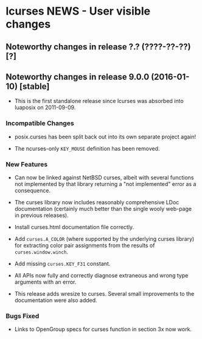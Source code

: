 # lcurses NEWS - User visible changes

## Noteworthy changes in release ?.? (????-??-??) [?]


## Noteworthy changes in release 9.0.0 (2016-01-10) [stable]

  - This is the first standalone release since lcurses was absorbed into
    luaposix on 2011-09-09.

### Incompatible Changes

  - posix.curses has been split back out into its own separate
    project again!

  - The ncurses-only `KEY_MOUSE` definition has been removed.

### New Features

  - Can now be linked against NetBSD curses, albeit with several functions
    not implemented by that library returning a "not implemented" error as
    a consequence.

  - The curses library now includes reasonably comprehensive LDoc
    documentation (certainly much better than the single wooly web-page in
    previous releases).

  - Install curses.html documentation file correctly.

  - Add `curses.A_COLOR` (where supported by the underlying curses library) for
    extracting color pair assignments from the results of `curses.window.winch`.

  - Add missing `curses.KEY_F31` constant.

  - All APIs now fully and correctly diagnose extraneous and wrong type
    arguments with an error.

  - This release adds wresize to curses.  Several small improvements
    to the documentation were also added.

### Bugs Fixed

  - Links to OpenGroup specs for curses function in section 3x now work.
